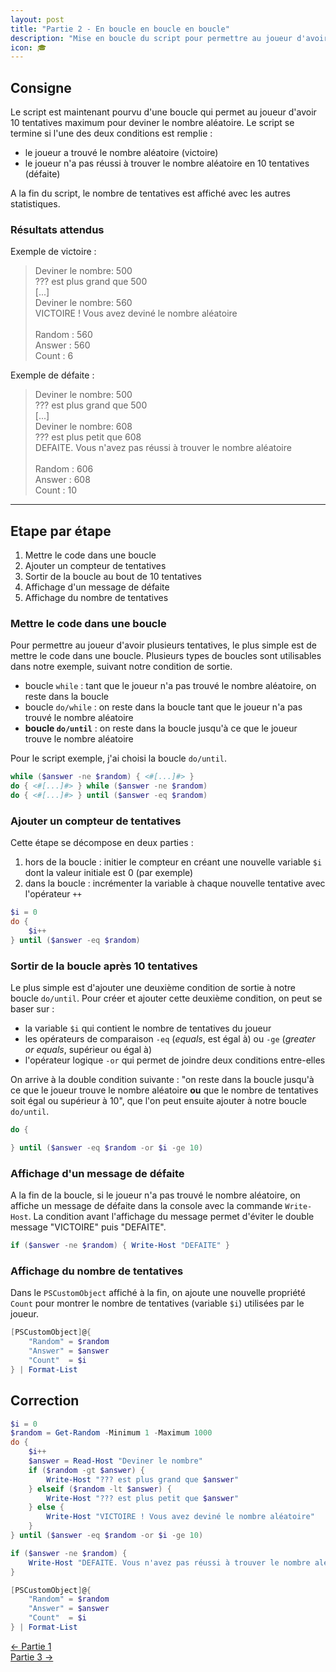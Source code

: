 ```yaml
---
layout: post
title: "Partie 2 - En boucle en boucle en boucle"
description: "Mise en boucle du script pour permettre au joueur d'avoir 10 tentatives pour trouver un nombre aléatoire"
icon: 🎓
---
```


## Consigne

Le script est maintenant pourvu d'une boucle qui permet au joueur d'avoir 10 tentatives maximum pour deviner le nombre aléatoire. Le script se termine si l'une des deux conditions est remplie :

- le joueur a trouvé le nombre aléatoire (victoire)
- le joueur n'a pas réussi à trouver le nombre aléatoire en 10 tentatives (défaite)

A la fin du script, le nombre de tentatives est affiché avec les autres statistiques.

### Résultats attendus

Exemple de victoire :

> Deviner le nombre: 500\
> ??? est plus grand que 500\
> [...]\
> Deviner le nombre: 560\
> VICTOIRE ! Vous avez deviné le nombre aléatoire\
> \
> Random : 560\
> Answer : 560\
> Count  : 6

Exemple de défaite :

> Deviner le nombre: 500\
> ??? est plus grand que 500\
> [...]\
> Deviner le nombre: 608\
> ??? est plus petit que 608\
> DEFAITE. Vous n'avez pas réussi à trouver le nombre aléatoire\
> \
> Random : 606\
> Answer : 608\
> Count  : 10

---

## Etape par étape

1. Mettre le code dans une boucle
2. Ajouter un compteur de tentatives
3. Sortir de la boucle au bout de 10 tentatives
4. Affichage d'un message de défaite
5. Affichage du nombre de tentatives

### Mettre le code dans une boucle

Pour permettre au joueur d'avoir plusieurs tentatives, le plus simple est de mettre le code dans une boucle. Plusieurs types de boucles sont utilisables dans notre exemple, suivant notre condition de sortie.

- boucle `while` : tant que le joueur n'a pas trouvé le nombre aléatoire, on reste dans la boucle
- boucle `do/while` : on reste dans la boucle tant que le joueur n'a pas trouvé le nombre aléatoire
- **boucle `do/until`** : on reste dans la boucle jusqu'à ce que le joueur trouve le nombre aléatoire

Pour le script exemple, j'ai choisi la boucle `do/until`.

```powershell
while ($answer -ne $random) { <#[...]#> }
do { <#[...]#> } while ($answer -ne $random)
do { <#[...]#> } until ($answer -eq $random)
```

### Ajouter un compteur de tentatives

Cette étape se décompose en deux parties : 

1. hors de la boucle : initier le compteur en créant une nouvelle variable `$i` dont la valeur initiale est 0 (par exemple)
2. dans la boucle : incrémenter la variable à chaque nouvelle tentative avec l'opérateur `++`

```powershell
$i = 0
do { 
    $i++
} until ($answer -eq $random)
```

<!--
### Point bonus : utilisation de la boucle "for()"

On peut utiliser la boucle `for` pour boucler et compter dans le même temps. Cette méthode ne sera pas conservée dans la correction.

- Boucle : "for(){}"

```powershell
for ($i = 1 ; $i++ ; $answer -ne $random) { <#[...]#> }
```
-->

### Sortir de la boucle après 10 tentatives

Le plus simple est d'ajouter une deuxième condition de sortie à notre boucle `do/until`. Pour créer et ajouter cette deuxième condition, on peut se baser sur :

- la variable `$i` qui contient le nombre de tentatives du joueur
- les opérateurs de comparaison `-eq` (*equals*, est égal à) ou `-ge` (*greater or equals*, supérieur ou égal à)
- l'opérateur logique `-or` qui permet de joindre deux conditions entre-elles

On arrive à la double condition suivante : "on reste dans la boucle jusqu'à ce que le joueur trouve le nombre aléatoire **ou** que le nombre de tentatives soit égal ou supérieur à 10", que l'on peut ensuite ajouter à notre boucle `do/until`.

```powershell
do {

} until ($answer -eq $random -or $i -ge 10)
```

### Affichage d'un message de défaite

A la fin de la boucle, si le joueur n'a pas trouvé le nombre aléatoire, on affiche un message de défaite dans la console avec la commande `Write-Host`. La condition avant l'affichage du message permet d'éviter le double message "VICTOIRE" puis "DEFAITE".

```powershell
if ($answer -ne $random) { Write-Host "DEFAITE" }
```

### Affichage du nombre de tentatives

Dans le `PSCustomObject` affiché à la fin, on ajoute une nouvelle propriété `Count` pour montrer le nombre de tentatives (variable `$i`) utilisées par le joueur.

```powershell
[PSCustomObject]@{
    "Random" = $random
    "Answer" = $answer
    "Count"  = $i
} | Format-List
```

## Correction

```powershell
$i = 0
$random = Get-Random -Minimum 1 -Maximum 1000
do {
    $i++
    $answer = Read-Host "Deviner le nombre"
    if ($random -gt $answer) { 
        Write-Host "??? est plus grand que $answer"
    } elseif ($random -lt $answer) {
        Write-Host "??? est plus petit que $answer"
    } else {
        Write-Host "VICTOIRE ! Vous avez deviné le nombre aléatoire"
    }
} until ($answer -eq $random -or $i -ge 10)

if ($answer -ne $random) { 
    Write-Host "DEFAITE. Vous n'avez pas réussi à trouver le nombre aléatoire"
}

[PSCustomObject]@{
    "Random" = $random
    "Answer" = $answer
    "Count"  = $i
} | Format-List
```

<div class="buttons">
    <div class="buttonBack">
        <a href="/2022/10/21/cours-pratique-posh-1">← Partie 1</a>
    </div>
    <div class="buttonNext">
        <a href="/2022/10/26/cours-pratique-posh-3">Partie 3 →</a>
    </div>
</div>